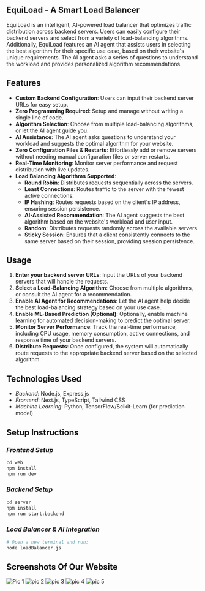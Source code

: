 ## EquiLoad - A Smart Load Balancer

EquiLoad is an intelligent, AI-powered load balancer that optimizes traffic distribution across backend servers. Users can easily configure their backend servers and select from a variety of load-balancing algorithms. Additionally, EquiLoad features an AI agent that assists users in selecting the best algorithm for their specific use case, based on their website's unique requirements. The AI agent asks a series of questions to understand the workload and provides personalized algorithm recommendations.

## Features

- **Custom Backend Configuration**: Users can input their backend server URLs for easy setup.
- **Zero Programming Required**: Setup and manage without writing a single line of code.
- **Algorithm Selection**: Choose from multiple load-balancing algorithms, or let the AI agent guide you.
- **AI Assistance**: The AI agent asks questions to understand your workload and suggests the optimal algorithm for your website.
- **Zero Configuration Files & Restarts**: Effortlessly add or remove servers without needing manual configuration files or server restarts.
- **Real-Time Monitoring**: Monitor server performance and request distribution with live updates.
- **Load Balancing Algorithms Supported**:
  - **Round Robin**: Distributes requests sequentially across the servers.
  - **Least Connections**: Routes traffic to the server with the fewest active connections.
  - **IP Hashing**: Routes requests based on the client's IP address, ensuring session persistence.
  - **AI-Assisted Recommendation**: The AI agent suggests the best algorithm based on the website's workload and user input.
  - **Random**: Distributes requests randomly across the available servers.
  - **Sticky Session**: Ensures that a client consistently connects to the same server based on their session, providing session persistence.


## Usage

1. **Enter your backend server URLs**: Input the URLs of your backend servers that will handle the requests.
2. **Select a Load-Balancing Algorithm**: Choose from multiple algorithms, or consult the AI agent for a recommendation.
3. **Enable AI Agent for Recommendations**: Let the AI agent help decide the best load-balancing strategy based on your use case.
4. **Enable ML-Based Prediction (Optional)**: Optionally, enable machine learning for automated decision-making to predict the optimal server.
5. **Monitor Server Performance**: Track the real-time performance, including CPU usage, memory consumption, active connections, and response time of your backend servers.
6. **Distribute Requests**: Once configured, the system will automatically route requests to the appropriate backend server based on the selected algorithm.

## Technologies Used

- _Backend_: Node.js, Express.js
- _Frontend_: Next.js, TypeScript, Tailwind CSS
- _Machine Learning_: Python, TensorFlow/Scikit-Learn (for prediction model)

## Setup Instructions

### _Frontend Setup_

```sh
cd web
npm install
npm run dev
```

### _Backend Setup_

```sh
cd server
npm install
npm run start:backend
```

### _Load Balancer & AI Integration_

```sh
# Open a new terminal and run:
node loadBalancer.js
```

## Screenshots Of Our Website

![Pic 1](https://github.com/user-attachments/assets/df685c8f-5edd-4174-8867-1fc41b8790d2)
![pic 2](https://github.com/user-attachments/assets/3fb150d9-42c3-4bcb-a04c-4b5dc2dc4b9e)
![pic 3](https://github.com/user-attachments/assets/0f867d5b-eef1-4f13-b530-a2a35875de25)
![pic 4](https://github.com/user-attachments/assets/e4637b74-ac37-436a-bdc4-bd18399ed9e1)
![pic 5](https://github.com/user-attachments/assets/30c448a7-a27f-49dc-99a0-f3be0154293b)
